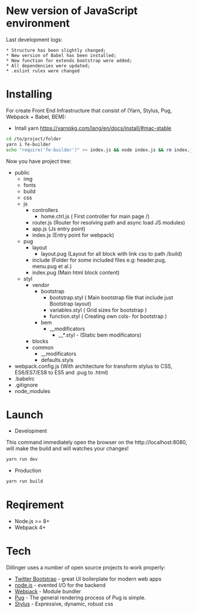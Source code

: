 # New version of JavaScript environment

Last development logs:

    * Structure has been slightly changed;
    * New version of Babel has been installed;
    * New function for extends bootstrap were added;
    * All dependencies were updated;
    * .eslint rules were changed

# Installing
For create Front End Infrastructure that consist of (Yarn, Stylus, Pug, Webpack + Babel, BEM):

- Intall yarn https://yarnpkg.com/lang/en/docs/install/#mac-stable

```sh
cd /to/project/folder
yarn i fe-builder
echo "require('fe-builder')" >> index.js && node index.js && rm index.js
```

Now you have project tree:
- public
    - img
    - fonts
    - build
    - css
    - js
        - controllers
            - home.ctrl.js ( First controller for main page /)
        - router.js (Router for resolving path and async load JS modules)
        - app.js (Js entry point)
        - index.js (Entry point for webpack)
    - pug
        - layout
            - layout.pug (Layout for all block with link css to path /build)
        - include (Folder for some included files e.g: header.pug, menu.pug et al.)
        - index.pug (Main html block content)
    - styl
        - vendor
          - bootstrap
            - bootstrap.styl ( Main bootstrap file that include just Bootstrap layout)
            - variables.styl ( Grid sizes for bootstrap )
            - function.styl ( Creating own cols- for bootstrap )
          - bem
            - \_\_modificators
                - \_\_\*.styl - (Static  bem modificators)
        - blocks
        - common
            - \_\_modificators
            - defaults.styls
- webpack.config.js (With architecture for transform stylus to CSS, ES6/ES7/ES8 to ES5 and .pug to .html)
- .babelrc
- .gitignore
- node_modules

# Launch

- Development

This command immediately open the browser on the http://localhost:8080, will make the build and will watches your changes!

```sh
yarn run dev
```

- Production

```sh
yarn run build
```

# Reqirement

- Node.js >= 8+
- Webpack 4+


# Tech

Dillinger uses a number of open source projects to work properly:

* [Twitter Bootstrap] - great UI boilerplate for modern web apps
* [node.js] - evented I/O for the backend
* [Webpack] - Module bundler
* [Pug] - The general rendering process of Pug is simple.
* [Stylus] - Expressive, dynamic, robust css

[//]: # (These are reference links used in the body of this note and get stripped out when the markdown processor does its job. There is no need to format nicely because it shouldn't be seen. Thanks SO - http://stackoverflow.com/questions/4823468/store-comments-in-markdown-syntax)


   [dill]: <https://github.com/joemccann/dillinger>
   [git-repo-url]: <https://github.com/joemccann/dillinger.git>
   [john gruber]: <http://daringfireball.net>
   [df1]: <http://daringfireball.net/projects/markdown/>
   [markdown-it]: <https://github.com/markdown-it/markdown-it>
   [Ace Editor]: <http://ace.ajax.org>
   [node.js]: <http://nodejs.org>
   [Twitter Bootstrap]: <http://twitter.github.com/bootstrap/>
   [jQuery]: <http://jquery.com>
   [@tjholowaychuk]: <http://twitter.com/tjholowaychuk>
   [express]: <http://expressjs.com>
   [AngularJS]: <http://angularjs.org>
   [Webpack]: <https://webpack.github.io/>
   [Pug]: <https://pugjs.org/api/getting-started.html>
   [Stylus]: <http://stylus-lang.com/>
